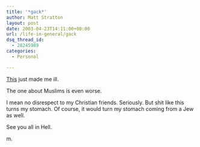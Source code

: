 ```yaml
---
title: '*gack*'
author: Matt Stratton
layout: post
date: 2003-04-23T14:11:00+00:00
url: /life-in-general/gack
dsq_thread_id:
  - 28245989
categories:
  - Personal

---
```

[This][1] just made me ill.

The one about Muslims is even worse.

I mean no disrespect to my Christian friends. Seriously. But shit like this turns my stomach. Of course, it would turn my stomach coming from a Jew as well.

See you all in Hell.

m.

 [1]: http://www.chick.com/reading/tracts/0014/0014_01.asp